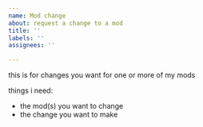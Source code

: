 ```yaml
---
name: Mod change
about: request a change to a mod
title: ''
labels: ''
assignees: ''

---
```


this is for changes you want for one or more of my mods

things i need:
- the mod(s) you want to change
- the change you want to make
